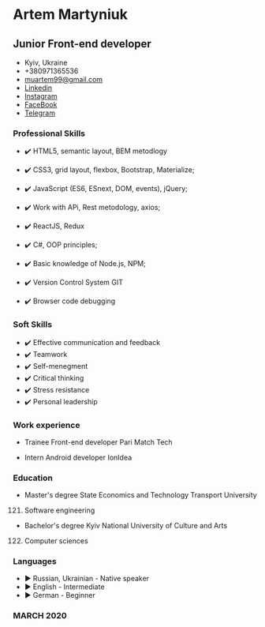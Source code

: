 # Artem Martyniuk
## Junior Front-end developer
 
+ Kyiv, Ukraine
+ +380971365536
+  muartem99@gmail.com 
+  [Linkedin](www.linkedin.com/in/muartem/)
+  [Instagram](www.instagram.com/muartem/)
+  [FaceBook](www.FaceBook.com/muartem/)
+  [Telegram](www.t.me/muartem)
 

### Professional Skills
+ :heavy_check_mark: HTML5, semantic layout, BEM metodlogy
+ :heavy_check_mark: 	CSS3, grid layout, flexbox, Bootstrap, Materialize;
+ :heavy_check_mark: 	JavaScript (ES6, ESnext, DOM, events), jQuery;
+ :heavy_check_mark: 	Work with APi, Rest metodology, axios;
+ :heavy_check_mark:  ReactJS, Redux
+ :heavy_check_mark: 	C#, OOP principles;
+ :heavy_check_mark: 	Basic knowledge of Node.js, NPM;

+ :heavy_check_mark: 	Version Control System GIT
+ :heavy_check_mark: 	Browser code debugging

### Soft Skills
+ :heavy_check_mark: Effective communication and feedback
+ :heavy_check_mark: Teamwork
+ :heavy_check_mark: Self-menegment
+ :heavy_check_mark: Critical thinking
+ :heavy_check_mark: Stress resistance
+ :heavy_check_mark: Personal leadership

 
### Work experience

+ Trainee Front-end developer
Pari Match Tech

+ Intern Android developer 
IonIdea                        


 
### Education
+ Master's degree
State Economics and Technology Transport University
121.	Software engineering

+ Bachelor's degree
Kyiv National University of Culture and Arts
122.	Computer sciences

### Languages
+ ►	Russian, Ukrainian - Native speaker
+ ►	English - Intermediate
+ ►	German - Beginner



### MARCH 2020
